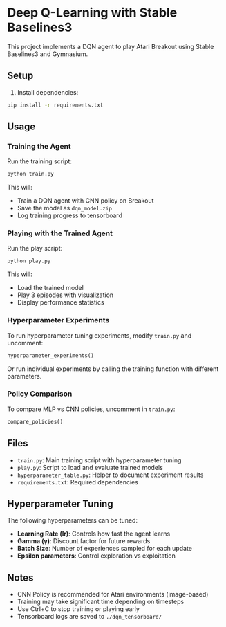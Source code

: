 # Deep Q-Learning with Stable Baselines3

This project implements a DQN agent to play Atari Breakout using Stable Baselines3 and Gymnasium.

## Setup

1. Install dependencies:
```bash
pip install -r requirements.txt
```

## Usage

### Training the Agent

Run the training script:
```bash
python train.py
```

This will:
- Train a DQN agent with CNN policy on Breakout
- Save the model as `dqn_model.zip`
- Log training progress to tensorboard

### Playing with the Trained Agent

Run the play script:
```bash
python play.py
```

This will:
- Load the trained model
- Play 3 episodes with visualization
- Display performance statistics

### Hyperparameter Experiments

To run hyperparameter tuning experiments, modify `train.py` and uncomment:
```python
hyperparameter_experiments()
```

Or run individual experiments by calling the training function with different parameters.

### Policy Comparison

To compare MLP vs CNN policies, uncomment in `train.py`:
```python
compare_policies()
```

## Files

- `train.py`: Main training script with hyperparameter tuning
- `play.py`: Script to load and evaluate trained models
- `hyperparameter_table.py`: Helper to document experiment results
- `requirements.txt`: Required dependencies

## Hyperparameter Tuning

The following hyperparameters can be tuned:
- **Learning Rate (lr)**: Controls how fast the agent learns
- **Gamma (γ)**: Discount factor for future rewards
- **Batch Size**: Number of experiences sampled for each update
- **Epsilon parameters**: Control exploration vs exploitation

## Notes

- CNN Policy is recommended for Atari environments (image-based)
- Training may take significant time depending on timesteps
- Use Ctrl+C to stop training or playing early
- Tensorboard logs are saved to `./dqn_tensorboard/`

